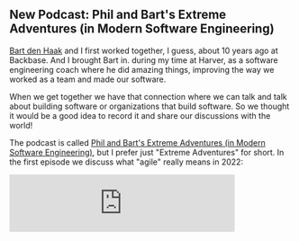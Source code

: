 ## New Podcast: Phil and Bart's Extreme Adventures (in Modern Software Engineering)

[Bart den Haak](https://www.movingtheneedle.com/about) and I first worked together, I guess, about 10 years ago at Backbase. And I brought Bart in. during my time at Harver, as a software engineering coach where he did amazing things, improving the way we worked as a team and made our software.

When we get together we have that connection where we can talk and talk about building software or organizations that build software. So we thought it would be a good idea to record it and share our discussions with the world!

The podcast is called [Phil and Bart's Extreme Adventures (in Modern Software Engineering)](https://anchor.fm/extreme-adventures), but I prefer just "Extreme Adventures" for short. In the first episode we discuss what "agile" really means in 2022: 

<iframe src="https://anchor.fm/extreme-adventures/embed/episodes/What-is-Agile-e1htvh9" height="102px" width="400px" frameborder="0" scrolling="no"></iframe>

